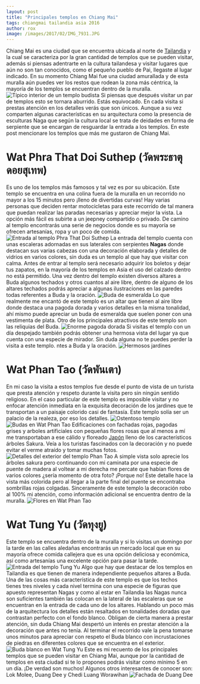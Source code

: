 ```yaml
---
layout: post
title: "Principales templos en Chiang Mai"
tags: chiangmai tailandia asia 2016
author: rox
image: /images/2017/02/IMG_7931.JPG
---
```

Chiang Mai es una ciudad que se encuentra ubicada al norte de [Tailandia](/tag/tailandia) y  la cual se caracteriza por la gran cantidad de templos que se pueden visitar, además si piensas  adentrarte en la cultura tailandesa y visitar lugares que aún no son tan conocidos, como el pequeño pueblo de Pai, llegaste al lugar indicado. En su momento  Chiang Mai fue una ciudad amurallada y de esta muralla aún puedes ver los restos que rodean la zona más céntrica, la mayoría de los templos se encuentran dentro de la muralla.
![Típico interior de un templo budista](/images/2017/02/IMG_7844.JPG)
Si piensas que después visitar un par de templos esto se tornara aburrido. Estás equivocado. En cada visita si prestas atención en los detalles verás que son únicos. Aunque a su vez comparten algunas características en su arquitectura como la presencia de esculturas Naga que según la cultura local se trata de deidades en forma de serpiente que se encargan de resguardar la entrada a los templos. En este post mencionare los templos que más me gustaron de Chiang Mai.
# Wat Phra That Doi Suthep (วัดพระธาตุดอยสุเทพ)
Es uno de los templos más famosos y tal vez es por su ubicación. Este templo se encuentra en una colina fuera de la muralla en un recorrido no mayor a los 15 minutos pero ¡lleno de divertidas curvas! Hay varias personas que deciden rentar motocicletas para este recorrido de tal manera que puedan realizar las paradas necesarias y apreciar mejor la vista. La opción más fácil es subirte a un jeepney compartido o privado. De camino al templo encontrarás una serie de negocios donde es su mayoría se ofrecen artesanías, ropa y un poco de comida. 
![Entrada al templo Phra That Doi Suthep](/images/2017/02/IMG_7886.JPG)
La entrada del templo cuenta con  unas escaleras adornadas en sus laterales con serpientes **Nagas** donde destacan sus varias cabezas con una decoración elaborada y detalles de  vidrios en varios colores, sin duda es un templo  al que hay que visitar con calma. Antes de entrar al templo será necesario adquirir los boletos y dejar tus zapatos, en la mayoría de los templos en Asia el uso del calzado dentro no está permitido. Una vez dentro del templo existen diversos altares a Buda algunos techados y otros cuantos al aire libre, dentro de alguno de los altares techados podrás apreciar a algunas ilustraciones en las paredes todas referentes a Buda y la oración.
![Buda de esmeralda](/images/2017/02/IMG_7923.JPG)
Lo que realmente me encantó de este templo es un altar que tienen al aire libre donde destaca una pagoda dorada y varios detalles en la misma tonalidad, ahí mismo puede apreciar un buda de esmeralda que suelen poner con una vestimenta de plata. Otro de los principales atractivos de este templo son las reliquias del Buda.
![Enorme pagoda dorada](/images/2017/02/IMG_7907.JPG)
Si visitas el templo con un día despejado también podrás obtener una hermosa vista del lugar ya que cuenta con una especie de mirador. Sin duda alguna no te puedes perder la visita a este templo.
ntes a Buda y la oración.
![Hermosos jardines](/images/2017/02/IMG_7953.JPG)
# Wat Phan Tao (วัดพันเตา)
En mi caso la visita a estos templos fue desde el punto de vista de un turista que presta atención y respeto durante la visita pero sin ningún sentido religioso. En el caso particular de este templo es imposible visitar y no enfocar atención inmediata en la exquisita decoración de los jardines que te transportan a un paisaje colorido casi de fantasía. Este templo solía ser un palacio de la realeza, por eso los detalles.
![Ostentoso templo](/images/2017/02/IMG_7792.JPG)
![Budas en Wat Phan Tao](/images/2017/02/IMG_7802.JPG)
Edificaciones con fachadas rojas, pagodas grises y arboles artificiales con pequeñas flores rosas que al menos a mí me transportaban a ese cálido y floreado [Japón](/tag/japon) lleno de los característicos árboles Sakura. Veía a los turistas fascinados con la decoración y no puede evitar el verme atraído y tomar muchas fotos.
![Detalles del exterior del templo Phan Tao](/images/2017/02/IMG_7787.JPG)
A simple vista solo aprecie los árboles sakura pero continuando con mi caminata por una especie de puente de madera al voltear a mi derecha me percate que habían flores de varios colores ¿sería momento de otra foto? ¡Porque no! Este detalle hace la vista más colorida pero al llegar  a la parte final del puente se encontraba sombrillas rojas colgadas. Sinceramente de este templo la decoración robo al 100% mi atención, como información adicional se encuentra dentro de la muralla.
![Flores en Wat Phan Tao](/images/2017/02/IMG_7789.JPG)
# Wat Tung Yu (วัดทุงยู)
Este templo se encuentra dentro de la muralla y si lo visitas un domingo por la tarde en las calles aledañas  encontrarás un mercado local que en su mayoría ofrece comida  callejera que es una opción deliciosa y económica, así como artesanías una excelente opción para pasar la tarde. 
![Entrada del templo Tung Yu](/images/2017/02/IMG_7868.JPG)
Algo que hay que destacar de los templos en Tailandia es que tienen de manera independiente pequeños altares a Buda. Una de las cosas más característica de este templo es que los techos tienes tres niveles  y cada nivel termina con una especie de figuras que apuesto representan Nagas y como al estar en Tailandia las Nagas nunca son suficientes también las colocan en la lateral de las escaleras que se encuentran en la entrada de cada uno de los altares.
Hablando un poco más de la arquitectura los detalles  están resaltados en tonalidades doradas que contrastan perfecto con el fondo blanco. Obligan de cierta manera a prestar atención, sin duda Chiang Mai despertó un interés en prestar atención a la  decoración que antes no tenía. Al terminar el recorrido vale la pena tomarse unos minutos para apreciar con respeto el Buda blanco con incrustaciones de piedras en diferentes colores que se encuentra en el exterior.
![Buda blanco en Wat Tung Yu](/images/2017/02/IMG_7867.JPG)
Este es mi recuento de los principales templos que se pueden visitar en Chiang Mai, aunque por la cantidad de templos en esta ciudad si te lo propones podrás visitar como mínimo 5 en un día. ¡De verdad son muchos! Algunos otros interesantes de conocer son: Lok Molee, Duang Dee y Chedi Luang Worawihan
![Fachada de Duang Dee](/images/2017/02/IMG_7863.JPG)
